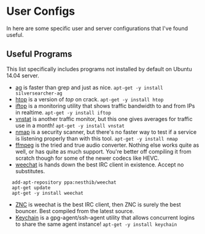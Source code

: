 User Configs
============

In here are some specific user and server configurations that I've found useful.

Useful Programs
---------------
This list specifically includes programs not installed by default on Ubuntu 14.04 server.
 - [ag](https://github.com/ggreer/the_silver_searcher) is faster than grep and just as nice.
 ```apt-get -y install silversearcher-ag```
 - [htop](http://hisham.hm/htop/) is a version of *top* on crack.
 ```apt-get -y install htop```
 - [iftop](http://www.ex-parrot.com/pdw/iftop/) is a monitoring utility that shows traffic bandwidth to and from IPs in realtime. ```apt-get -y install iftop```
 - [vnstat](http://humdi.net/vnstat/) is another traffic monitor, but this one gives averages for traffic use in a month! ```apt-get -y install vnstat```
 - [nmap](http://nmap.org/) is a security scanner, but there's no faster way to test if a service is listening properly than with this tool. ```apt-get -y install nmap```
 - [ffmpeg](http://www.ffmpeg.org/) is the tried and true audio converter. Nothing else works quite as well, or has quite as much support. You're better off compiling it from scratch though for some of the newer codecs like HEVC.
 - [weechat](http://www.weechat.org/) is hands down the best IRC client in existence. Accept no substitutes.
```
  add-apt-repository ppa:nesthib/weechat
  apt-get update
  apt-get -y install weechat
```
 - [ZNC](http://wiki.znc.in/ZNC) is weechat is the best IRC client, then ZNC is surely the best bouncer. Best compiled from the latest source.
 - [Keychain](http://www.funtoo.org/Keychain) is a gpg-agent/ssh-agent utility that allows concurrent logins to share the same agent instance! ```apt-get -y install keychain```
